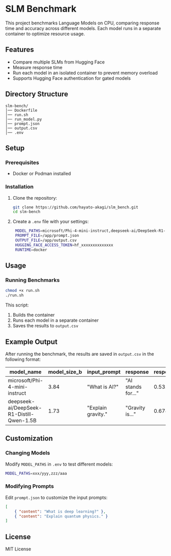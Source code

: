 # SLM Benchmark

This project benchmarks Language Models on CPU, comparing response time and accuracy across different models. Each model runs in a separate container to optimize resource usage.

## Features
- Compare multiple SLMs from Hugging Face
- Measure response time
- Run each model in an isolated container to prevent memory overload
- Supports Hugging Face authentication for gated models

## Directory Structure
```
slm-bench/
│── Dockerfile
│── run.sh
│── run_model.py
│── prompt.json
│── output.csv
│── .env
```

## Setup
### Prerequisites
- Docker or Podman installed

### Installation
1. Clone the repository:
   ```sh
   git clone https://github.com/hayato-akagi/slm_bench.git
   cd slm-bench
   ```
2. Create a `.env` file with your settings:
   ```sh
    MODEL_PATHS=microsoft/Phi-4-mini-instruct,deepseek-ai/DeepSeek-R1-Distill-Qwen-1.5B
    PROMPT_FILE=/app/prompt.json
    OUTPUT_FILE=/app/output.csv
    HUGGING_FACE_ACCESS_TOKEN=hf_xxxxxxxxxxxxxx 
    RUNTIME=docker
   ```

## Usage
### Running Benchmarks
```sh
chmod +x run.sh
./run.sh
```
This script:
1. Builds the container
2. Runs each model in a separate container
3. Saves the results to `output.csv`

## Example Output
After running the benchmark, the results are saved in `output.csv` in the following format:

| model_name                          | model_size_b | input_prompt            | response                 | response_time |
|-------------------------------------|-------------|-------------------------|--------------------------|--------------|
| microsoft/Phi-4-mini-instruct       | 3.84        | "What is AI?"           | "AI stands for..."      | 0.532       |
| deepseek-ai/DeepSeek-R1-Distill-Qwen-1.5B          | 1.73        | "Explain gravity."      | "Gravity is..."        | 0.678       |

## Customization
### Changing Models
Modify `MODEL_PATHS` in `.env` to test different models:
```sh
MODEL_PATHS=xxx/yyy,zzz/aaa
```
### Modifying Prompts
Edit `prompt.json` to customize the input prompts:
```json
[
    { "content": "What is deep learning?" },
    { "content": "Explain quantum physics." }
]
```

## License
MIT License

